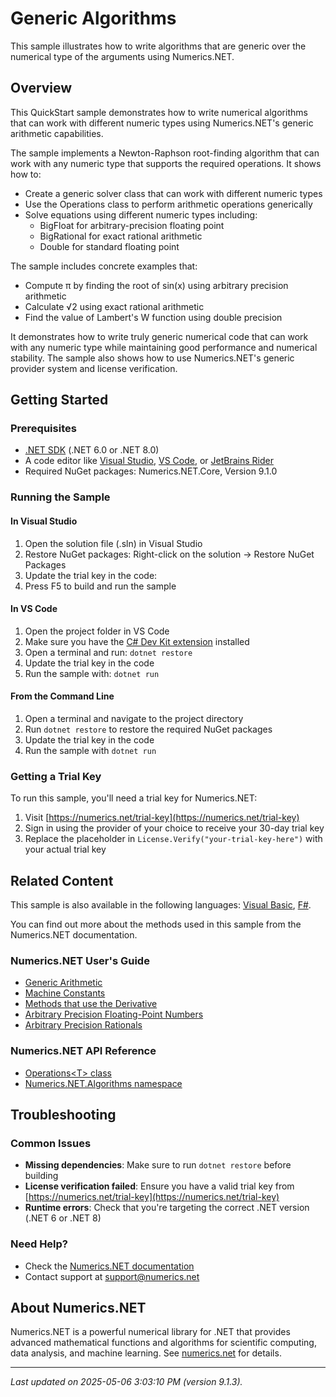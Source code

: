 # Generic Algorithms

This sample illustrates how to write algorithms that are generic over the numerical type of the arguments using Numerics.NET.

## Overview

This QuickStart sample demonstrates how to write numerical algorithms that can work with different numeric types
using Numerics.NET's generic arithmetic capabilities.

The sample implements a Newton-Raphson root-finding algorithm that can work with any numeric type
that supports the required operations. It shows how to:

- Create a generic solver class that can work with different numeric types
- Use the Operations<T> class to perform arithmetic operations generically
- Solve equations using different numeric types including:
  - BigFloat for arbitrary-precision floating point
  - BigRational for exact rational arithmetic
  - Double for standard floating point

The sample includes concrete examples that:
- Compute π by finding the root of sin(x) using arbitrary precision arithmetic
- Calculate √2 using exact rational arithmetic
- Find the value of Lambert's W function using double precision

It demonstrates how to write truly generic numerical code that can work with any numeric type while
maintaining good performance and numerical stability. The sample also shows how to use
Numerics.NET's generic provider system and license verification.


## Getting Started

### Prerequisites

- [.NET SDK](https://dotnet.microsoft.com/download) (.NET 6.0 or .NET 8.0)
- A code editor like [Visual Studio](https://visualstudio.microsoft.com/), [VS Code](https://code.visualstudio.com/), or [JetBrains Rider](https://www.jetbrains.com/rider/)
- Required NuGet packages: Numerics.NET.Core, Version 9.1.0

### Running the Sample

#### In Visual Studio
1. Open the solution file (.sln) in Visual Studio
2. Restore NuGet packages: Right-click on the solution → Restore NuGet Packages
3. Update the trial key in the code:
4. Press F5 to build and run the sample

#### In VS Code

1. Open the project folder in VS Code
2. Make sure you have the [C# Dev Kit extension](https://marketplace.visualstudio.com/items?itemName=ms-dotnettools.csdevkit) installed
3. Open a terminal and run: `dotnet restore`
4. Update the trial key in the code 
5. Run the sample with: `dotnet run`

#### From the Command Line

1. Open a terminal and navigate to the project directory
2. Run `dotnet restore` to restore the required NuGet packages
3. Update the trial key in the code
4. Run the sample with `dotnet run`

### Getting a Trial Key

To run this sample, you'll need a trial key for Numerics.NET:

1. Visit [https://numerics.net/trial-key](https://numerics.net/trial-key)
2. Sign in using the provider of your choice to receive your 30-day trial key
3. Replace the placeholder in `License.Verify("your-trial-key-here")` with your actual trial key

## Related Content

This sample is also available in the following languages: 
[Visual Basic](https://github.com/NumericsDotNet/quickstart-visualbasic/tree/net8.0/mathematics/general/generic-algorithms), [F#](https://github.com/NumericsDotNet/quickstart-fsharp/tree/net8.0/mathematics/general/generic-algorithms).

You can find out more about the methods used in this sample from the Numerics.NET documentation.

### Numerics.NET User's Guide

- [Generic Arithmetic](https://numerics.net/documentation/latest/mathematics/generic-arithmetic)
- [Machine Constants](https://numerics.net/documentation/latest/mathematics/general-classes/machine-constants)
- [Methods that use the Derivative](https://numerics.net/documentation/latest/mathematics/solving-equations/methods-that-use-the-derivative)
- [Arbitrary Precision Floating-Point Numbers](https://numerics.net/documentation/latest/mathematics/arbitrary-precision-arithmetic/arbitrary-precision-floating-point-numbers)
- [Arbitrary Precision Rationals](https://numerics.net/documentation/latest/mathematics/arbitrary-precision-arithmetic/arbitrary-precision-rationals)

### Numerics.NET API Reference

- [Operations&lt;T&gt; class](https://numerics.net/documentation/latest/reference/numerics.net.operations-1)
- [Numerics.NET.Algorithms namespace](https://numerics.net/documentation/latest/reference/numerics.net.algorithms)


## Troubleshooting

### Common Issues

- **Missing dependencies**: Make sure to run `dotnet restore` before building
- **License verification failed**: Ensure you have a valid trial key from [https://numerics.net/trial-key](https://numerics.net/trial-key)
- **Runtime errors**: Check that you're targeting the correct .NET version (.NET 6 or .NET 8)

### Need Help?

- Check the [Numerics.NET documentation](https://numerics.net/documentation/)
- Contact support at [support@numerics.net](mailto:support@numerics.net?subject=GenericAlgorithms%20QuickStart%20Sample%20%28C%23%29)

## About Numerics.NET

Numerics.NET is a powerful numerical library for .NET that provides advanced mathematical 
functions and algorithms for scientific computing, data analysis, and machine learning.
See [numerics.net](https://numerics.net) for details.

---

_Last updated on 2025-05-06 3:03:10 PM (version 9.1.3)._
